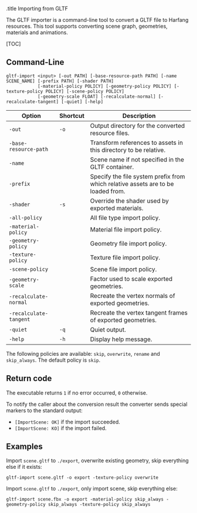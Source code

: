 .title Importing from GLTF

The GLTF importer is a command-line tool to convert a GLTF file to Harfang resources. This tool supports converting scene graph, geometries, materials and animations.

[TOC]

## Command-Line

```text
gltf-import <input> [-out PATH] [-base-resource-path PATH] [-name SCENE_NAME] [-prefix PATH] [-shader PATH]
            [-material-policy POLICY] [-geometry-policy POLICY] [-texture-policy POLICY] [-scene-policy POLICY]
            [-geometry-scale FLOAT] [-recalculate-normal] [-recalculate-tangent] [-quiet] [-help]
```

Option        | Shortcut | Description
--------------|----------|------------
`-out`        | `-o`     | Output directory for the converted resource files.
`-base-resource-path` |  | Transform references to assets in this directory to be relative.
`-name`       |          | Scene name if not specified in the GLTF container.
`-prefix`     |          | Specify the file system prefix from which relative assets are to be loaded from.
`-shader`     | `-s`     | Override the shader used by exported materials.
`-all-policy` |          | All file type import policy.
`-material-policy` |     | Material file import policy.
`-geometry-policy` |     | Geometry file import policy.
`-texture-policy` |      | Texture file import policy.
`-scene-policy` |        | Scene file import policy.
`-geometry-scale` |      | Factor used to scale exported geometries.
`-recalculate-normal` |  | Recreate the vertex normals of exported geometries.
`-recalculate-tangent` | | Recreate the vertex tangent frames of exported geometries.
`-quiet`      | `-q`     | Quiet output.
`-help`       | `-h`     | Display help message.

The following policies are available: `skip`, `overwrite`, `rename` and `skip_always`. The default policy is `skip`.

## Return code

The executable returns `1` if no error occurred, `0` otherwise.

To notify the caller about the conversion result the converter sends special markers to the standard output:

* `[ImportScene: OK]` if the import succeeded.
* `[ImportScene: KO]` if the import failed.

## Examples

Import `scene.gltf` to `./export`, overwrite existing geometry, skip everything else if it exists:

```shell
gltf-import scene.gltf -o export -texture-policy overwrite
```

Import `scene.gltf` to `./export`, only import scene, skip everything else:

```shell
gltf-import scene.fbx -o export -material-policy skip_always -geometry-policy skip_always -texture-policy skip_always
```
